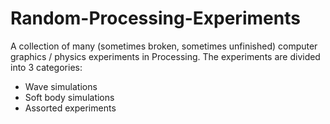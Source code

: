 # Random-Processing-Experiments
A collection of many (sometimes broken, sometimes unfinished) computer graphics / physics experiments in Processing. The experiments are divided into 3 categories:
- Wave simulations
- Soft body simulations
- Assorted experiments